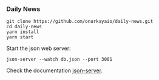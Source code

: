 ### Daily News

```
git clone https://github.com/onurkayaio/daily-news.git
cd daily-news
yarn install 
yarn start
```
Start the json web server:
```
json-server --watch db.json --port 3001
```
Check the documentation [json-server](https://github.com/typicode/json-server).

